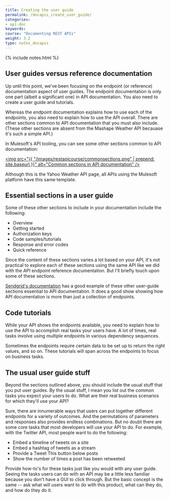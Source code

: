```yaml
---
title: Creating the user guide
permalink: /docapis_create_user_guide/
categories:
- api-doc
keywords: 
course: "Documenting REST APIs"
weight: 3.2
type: notes_docapis
---
```

{% include notes.html %}

## User guides versus reference documentation

Up until this point, we've been focusing on the endpoint (or reference) documentation aspect of user guides. The endpoint documentation is only one part (albeit a significant one) in API documentation. You also need to create a user guide and tutorials.

Whereas the endpoint documentation explains how to use each of the endpoints, you also need to explain how to use the API overall. There are other sections common to API documentation that you must also include. (These other sections are absent from the Mashape Weather API becauase it's such a simple API.)

In Mulesoft's API tooling, you can see some other sections common to API documentation:

<a href="http://api-portal.anypoint.mulesoft.com/yahoo/api/yahoo-weather-api"><img src="{{ "/images/restapicourse/commonsections.png" | prepend: site.baseurl }}" alt="Common sections in API documentation" /></a>

Although this is the Yahoo Weather API page, all APIs using the Mulesoft platform have this same template. 

## Essential sections in a user guide

Some of these other sections to include in your documentation include the following:

* Overview
* Getting started
* Authorization keys
* Code samples/tutorials
* Response and error codes
* Quick reference

Since the content of these sections varies a lot based on your API, it's not practical to explore each of these sections using the same API like we did with the API endpoint reference documentation. But I'll briefly touch upon some of these sections.

[Sendgrid's documentation](https://sendgrid.com/docs) has a good example of these other user-guide sections essential to API documentation. It does a good show showing how API documentation is more than just a collection of endpoints.



## Code tutorials

While your API shows the endpoints available, you need to explain how to use the API to accomplish real tasks your users have. A lot of times, real tasks involve using *multiple* endpoints in various dependency sequences. 

Sometimes the endpoints require certain data to be set up to return the right values, and so on. These tutorials will span across the endpoints to focus on business tasks.

## The usual user guide stuff

Beyond the sections outlined above, you should include the usual stuff that you put user guides. By the usual stuff, I mean you list out the common tasks you expect your users to do. What are their real business scenarios for which they'll use your API? 

Sure, there are innumerable ways that users can put together different endpoints for a variety of outcomes. And the permutations of parameters and responses also provides endless combinations. But no doubt there are some core tasks that most developers will use your API to do. For example, with the Twitter API, most people want to do the following:
 
 * Embed a timeline of tweets on a site
 * Embed a hashtag of tweets as a stream
 * Provide a Tweet This button below posts
 * Show the number of times a post has been retweeted
 
 Provide how-to's for these tasks just like you would with any user guide. Seeing the tasks users can do with an API may be a little less familiar because you don't have a GUI to click through. But the basic concept is the same -- ask what will users want to do with this product, what can they do, and how do they do it. 